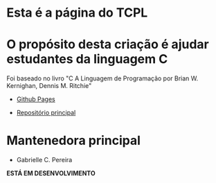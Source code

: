 # Esta é a página do TCPL

# O propósito desta criação é ajudar estudantes da linguagem C

<p> Foi baseado no livro "C A Linguagem de Programação por Brian W. Kernighan, Dennis M. Ritchie"
</p>

- [Github Pages](https://electronicskitten.github.io/tcpl/)


- [Repositório principal](https://github.com/electronicskitten/tcpl)


# Mantenedora principal
- Gabrielle C. Pereira

<strong>ESTÁ EM DESENVOLVIMENTO</strong>
